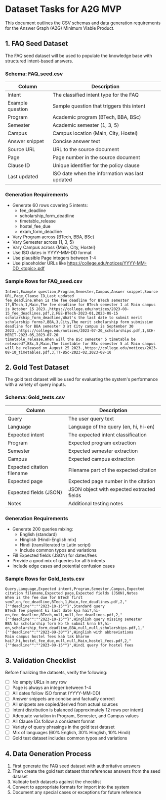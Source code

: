 # Dataset Tasks for A2G MVP

This document outlines the CSV schemas and data generation requirements for the Answer Graph (A2G) Minimum Viable Product.

## 1. FAQ Seed Dataset

The FAQ seed dataset will be used to populate the knowledge base with structured intent-based answers.

### Schema: FAQ_seed.csv

| Column | Description |
|--------|-------------|
| Intent | The classified intent type for the FAQ |
| Example question | Sample question that triggers this intent |
| Program | Academic program (BTech, BBA, BSc) |
| Semester | Academic semester (1, 3, 5) |
| Campus | Campus location (Main, City, Hostel) |
| Answer snippet | Concise answer text |
| Source URL | URL to the source document |
| Page | Page number in the source document |
| Clause ID | Unique identifier for the policy clause |
| Last updated | ISO date when the information was last updated |

### Generation Requirements

- Generate 60 rows covering 5 intents: 
  - fee_deadline
  - scholarship_form_deadline
  - timetable_release
  - hostel_fee_due
  - exam_form_deadline
- Vary Program across {BTech, BBA, BSc}
- Vary Semester across {1, 3, 5}
- Vary Campus across {Main, City, Hostel}
- Use ISO dates in YYYY-MM-DD format
- Use plausible Page integers between 1-4
- Use placeholder URLs like https://college.edu/notices/YYYY-MM-DD_<topic>.pdf

### Sample Rows for FAQ_seed.csv

```csv
Intent,Example question,Program,Semester,Campus,Answer snippet,Source URL,Page,Clause ID,Last updated
fee_deadline,When is the fee deadline for BTech semester 1?,BTech,1,Main,The fee deadline for BTech semester 1 at Main campus is October 15 2023.,https://college.edu/notices/2023-08-15_fee_deadlines.pdf,2,FEE-BTech-2023-01,2023-08-15
scholarship_form_deadline,What's the last date to submit merit scholarship forms?,BBA,3,City,The merit scholarship form submission deadline for BBA semester 3 at City campus is September 30 2023.,https://college.edu/notices/2023-07-20_scholarships.pdf,1,SCH-MERIT-2023-05,2023-07-20
timetable_release,When will the BSc semester 5 timetable be released?,BSc,5,Main,The timetable for BSc semester 5 at Main campus will be released on August 25 2023.,https://college.edu/notices/2023-08-10_timetables.pdf,3,TT-BSc-2023-02,2023-08-10
```

## 2. Gold Test Dataset

The gold test dataset will be used for evaluating the system's performance with a variety of query inputs.

### Schema: Gold_tests.csv

| Column | Description |
|--------|-------------|
| Query | The user query text |
| Language | Language of the query (en, hi, hi-en) |
| Expected intent | The expected intent classification |
| Program | Expected program extraction |
| Semester | Expected semester extraction |
| Campus | Expected campus extraction |
| Expected citation filename | Filename part of the expected citation |
| Expected page | Expected page number in the citation |
| Expected fields (JSON) | JSON object with expected extracted fields |
| Notes | Additional testing notes |

### Generation Requirements

- Generate 200 queries mixing:
  - English (standard)
  - Hinglish (Hindi-English mix)
  - Hindi (transliterated to Latin script)
  - Include common typos and variations
- Fill Expected fields (JSON) for dates/fees
- Provide a good mix of queries for all 5 intents
- Include edge cases and potential confusion cases

### Sample Rows for Gold_tests.csv

```csv
Query,Language,Expected intent,Program,Semester,Campus,Expected citation filename,Expected page,Expected fields (JSON),Notes
When is the fee due for BTech first sem?,en,fee_deadline,BTech,1,Main,fee_deadlines.pdf,2,"{""deadline"":""2023-10-15""}",Standard query
BTech fee payment ki last date kya hai?,hi-en,fee_deadline,BTech,null,null,fee_deadlines.pdf,2,"{""deadline"":""2023-10-15""}",Hinglish query missing semester
BBA ka scholarship form kb tk submit krna h?,hi-en,scholarship_form_deadline,BBA,null,null,scholarships.pdf,1,"{""deadline"":""2023-09-30""}",Hinglish with abbreviations
Main campus hostel fees kab tak bharne hai?,hi,hostel_fee_due,null,null,Main,hostel_fees.pdf,2,"{""deadline"":""2023-09-15""}",Hindi query for hostel fees
```

## 3. Validation Checklist

Before finalizing the datasets, verify the following:

- [ ] No empty URLs in any row
- [ ] Page is always an integer between 1-4
- [ ] All dates follow ISO format (YYYY-MM-DD)
- [ ] Answer snippets are concise and factually correct
- [ ] All snippets are copied/derived from actual sources
- [ ] Intent distribution is balanced (approximately 12 rows per intent)
- [ ] Adequate variation in Program, Semester, and Campus values
- [ ] All Clause IDs follow a consistent format
- [ ] Variety of query phrasings in the gold test dataset
- [ ] Mix of languages (60% English, 30% Hinglish, 10% Hindi)
- [ ] Gold test dataset includes common typos and variations

## 4. Data Generation Process

1. First generate the FAQ seed dataset with authoritative answers
2. Then create the gold test dataset that references answers from the seed dataset
3. Validate both datasets against the checklist
4. Convert to appropriate formats for import into the system
5. Document any special cases or exceptions for future reference
